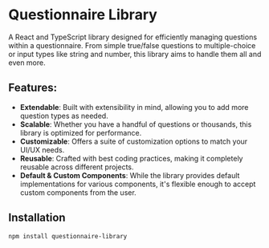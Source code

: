 # Questionnaire Library

A React and TypeScript library designed for efficiently managing questions within a questionnaire. From simple true/false questions to multiple-choice or input types like string and number, this library aims to handle them all and even more.

## Features:

- **Extendable**: Built with extensibility in mind, allowing you to add more question types as needed.
- **Scalable**: Whether you have a handful of questions or thousands, this library is optimized for performance.
- **Customizable**: Offers a suite of customization options to match your UI/UX needs.
- **Reusable**: Crafted with best coding practices, making it completely reusable across different projects.
- **Default & Custom Components**: While the library provides default implementations for various components, it's flexible enough to accept custom components from the user.

## Installation

```bash
npm install questionnaire-library
